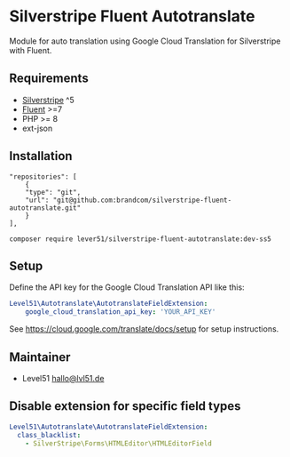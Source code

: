 # Silverstripe Fluent Autotranslate
Module for auto translation using Google Cloud Translation for Silverstripe with Fluent.

## Requirements
- [Silverstripe](https://github.com/silverstripe/silverstripe-framework) ^5
- [Fluent](https://github.com/tractorcow-farm/silverstripe-fluent) >=7
- PHP >= 8
- ext-json

## Installation
```
"repositories": [
    {
    "type": "git",
    "url": "git@github.com:brandcom/silverstripe-fluent-autotranslate.git"
    }
],
```

`composer require lever51/silverstripe-fluent-autotranslate:dev-ss5`

## Setup
Define the API key for the Google Cloud Translation API like this:

```yaml
Level51\Autotranslate\AutotranslateFieldExtension:
    google_cloud_translation_api_key: 'YOUR_API_KEY'
```

See https://cloud.google.com/translate/docs/setup for setup instructions.

## Maintainer
- Level51 <hallo@lvl51.de>

## Disable extension for specific field types
```yaml
Level51\Autotranslate\AutotranslateFieldExtension:
  class_blacklist:
    - SilverStripe\Forms\HTMLEditor\HTMLEditorField
```
